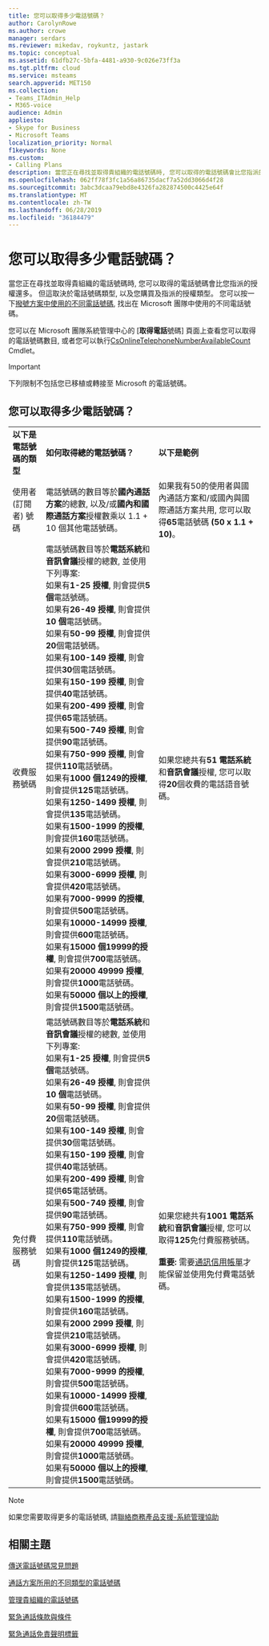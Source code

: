 ```yaml
---
title: 您可以取得多少電話號碼？
author: CarolynRowe
ms.author: crowe
manager: serdars
ms.reviewer: mikedav, roykuntz, jastark
ms.topic: conceptual
ms.assetid: 61dfb27c-5bfa-4481-a930-9c026e73ff3a
ms.tgt.pltfrm: cloud
ms.service: msteams
search.appverid: MET150
ms.collection:
- Teams_ITAdmin_Help
- M365-voice
audience: Admin
appliesto:
- Skype for Business
- Microsoft Teams
localization_priority: Normal
f1keywords: None
ms.custom:
- Calling Plans
description: 當您正在尋找並取得貴組織的電話號碼時, 您可以取得的電話號碼會比您指派的授權還多。 但這取決於電話號碼類型, 以及您購買及指派的授權類型。 您可以按一下撥號方案中使用的不同電話號碼, 找出在 Microsoft 團隊中使用的不同電話號碼。
ms.openlocfilehash: 062ff78f3fc1a56a86735dacf7a52dd3066d4f28
ms.sourcegitcommit: 3abc3dcaa79ebd8e4326fa282874500c4425e64f
ms.translationtype: MT
ms.contentlocale: zh-TW
ms.lasthandoff: 06/28/2019
ms.locfileid: "36184479"
---
```

# <a name="how-many-phone-numbers-can-you-get"></a>您可以取得多少電話號碼？

當您正在尋找並取得貴組織的電話號碼時, 您可以取得的電話號碼會比您指派的授權還多。 但這取決於電話號碼類型, 以及您購買及指派的授權類型。 您可以按一下[撥號方案中使用的不同電話號碼](different-kinds-of-phone-numbers-used-for-calling-plans.md), 找出在 Microsoft 團隊中使用的不同電話號碼。
  
您可以在 Microsoft 團隊系統管理中心的 [**取得電話**號碼] 頁面上查看您可以取得的電話號碼數目, 或者您可以執行[CsOnlineTelephoneNumberAvailableCount](https://technet.microsoft.com/library/mt634605.aspx) Cmdlet。
  
> [!IMPORTANT]
> 下列限制不包括您已移植或轉接至 Microsoft 的電話號碼。 
  
## <a name="how-many-phone-numbers-you-can-get"></a>您可以取得多少電話號碼？

||||
|:-----|:-----|:-----|
|**以下是電話號碼的類型** <br/> |**如何取得總的電話號碼？** <br/> |**以下是範例** <br/> |
|使用者 (訂閱者) 號碼  <br/> |電話號碼的數目等於**國內通話方案**的總數, 以及/或**國內和國際通話方案**授權數乘以 1.1 + 10 個其他電話號碼。 <br/> |如果我有50的使用者與國內通話方案和/或國內與國際通話方案共用, 您可以取得**65**電話號碼 **(50 x 1.1 + 10)**。 <br/> |
|收費服務號碼  <br/> | 電話號碼數目等於**電話系統**和**音訊會議**授權的總數, 並使用下列專案: <br/>  如果有**1-25 授權**, 則會提供**5 個**電話號碼。 <br/>  如果有**26-49 授權**, 則會提供**10 個**電話號碼。 <br/>  如果有**50-99 授權**, 則會提供**20**個電話號碼。 <br/>  如果有**100-149 授權**, 則會提供**30**個電話號碼。 <br/>  如果有**150-199 授權**, 則會提供**40**電話號碼。 <br/>  如果有**200-499 授權**, 則會提供**65**電話號碼。 <br/>  如果有**500-749 授權**, 則會提供**90**電話號碼。 <br/>  如果有**750-999 授權**, 則會提供**110**電話號碼。 <br/>  如果有**1000 個1249的授權**, 則會提供**125**電話號碼。 <br/>  如果有**1250-1499 授權**, 則會提供**135**電話號碼。 <br/>  如果有**1500-1999 的授權**, 則會提供**160**電話號碼。 <br/>  如果有**2000 2999 授權**, 則會提供**210**電話號碼。 <br/>  如果有**3000-6999 授權**, 則會提供**420**電話號碼。 <br/>  如果有**7000-9999 的授權**, 則會提供**500**電話號碼。 <br/>  如果有**10000-14999 授權**, 則會提供**600**電話號碼。 <br/>  如果有**15000 個19999的授權**, 則會提供**700**電話號碼。 <br/>  如果有**20000 49999 授權**, 則會提供**1000**電話號碼。 <br/>  如果有**50000 個以上的授權**, 則會提供**1500**電話號碼。 <br/> |如果您總共有**51** **電話系統**和**音訊會議**授權, 您可以取得**20**個收費的電話語音號碼。 <br/> |
|免付費服務號碼  <br/> | 電話號碼數目等於**電話系統**和**音訊會議**授權的總數, 並使用下列專案: <br/>  如果有**1-25 授權**, 則會提供**5 個**電話號碼。 <br/>  如果有**26-49 授權**, 則會提供**10 個**電話號碼。 <br/>  如果有**50-99 授權**, 則會提供**20**個電話號碼。 <br/>  如果有**100-149 授權**, 則會提供**30**個電話號碼。 <br/>  如果有**150-199 授權**, 則會提供**40**電話號碼。 <br/>  如果有**200-499 授權**, 則會提供**65**電話號碼。 <br/>  如果有**500-749 授權**, 則會提供**90**電話號碼。 <br/>  如果有**750-999 授權**, 則會提供**110**電話號碼。 <br/>  如果有**1000 個1249的授權**, 則會提供**125**電話號碼。 <br/>  如果有**1250-1499 授權**, 則會提供**135**電話號碼。 <br/>  如果有**1500-1999 的授權**, 則會提供**160**電話號碼。 <br/>  如果有**2000 2999 授權**, 則會提供**210**電話號碼。 <br/>  如果有**3000-6999 授權**, 則會提供**420**電話號碼。 <br/>  如果有**7000-9999 的授權**, 則會提供**500**電話號碼。 <br/>  如果有**10000-14999 授權**, 則會提供**600**電話號碼。 <br/>  如果有**15000 個19999的授權**, 則會提供**700**電話號碼。 <br/>  如果有**20000 49999 授權**, 則會提供**1000**電話號碼。 <br/>  如果有**50000 個以上的授權**, 則會提供**1500**電話號碼。 <br/> |如果您總共有**1001** **電話系統**和**音訊會議**授權, 您可以取得**125**免付費服務號碼。 <br/> <br/> **重要:** 需要[通訊信用帳單](set-up-communications-credits-for-your-organization.md)才能保留並使用免付費電話號碼。          |
   
> [!NOTE]
> 如果您需要取得更多的電話號碼, 請[聯絡商務產品支援-系統管理協助](https://support.office.com/article/32a17ca7-6fa0-4870-8a8d-e25ba4ccfd4b)
  
## <a name="related-topics"></a>相關主題
[傳送電話號碼常見問題](transferring-phone-numbers-common-questions.md)

[通話方案所用的不同類型的電話號碼](different-kinds-of-phone-numbers-used-for-calling-plans.md)

[管理貴組織的電話號碼](manage-phone-numbers-for-your-organization/manage-phone-numbers-for-your-organization.md)

[緊急通話條款與條件](emergency-calling-terms-and-conditions.md)

[緊急通話免責聲明標籤](https://github.com/MicrosoftDocs/OfficeDocs-SkypeForBusiness/blob/live/Teams/downloads/emergency-calling/emergency-calling-label-(en-us)-(v.1.0).zip?raw=true)

  
 